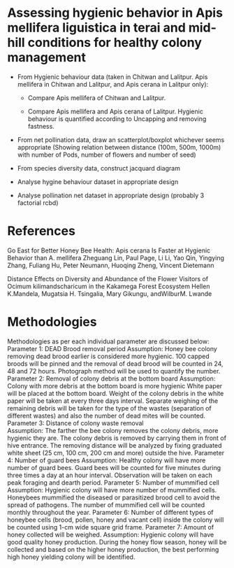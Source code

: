 # Assessing hygienic behavior in Apis mellifera liguistica in terai and mid-hill conditions for healthy colony management

- From Hygienic behaviour data (taken in Chitwan and Lalitpur. Apis mellifera in Chitwan and Lalitpur, and Apis cerana in Lalitpur only):

	- Compare Apis mellifera of Chitwan and Lalitpur. 

	- Compare Apis mellifera and Apis cerana of Lalitpur. Hygienic behaviour is quantified according to Uncapping and removing fastness.

- From net pollination data, draw an scatterplot/boxplot whichever seems appropriate (Showing relation between distance (100m, 500m, 1000m) with number of Pods, number of flowers and number of seed)

- From species diversity data, construct jacquard diagram

- Analyse hygine behaviour dataset in appropriate design

- Analyse pollination net dataset in appropriate design (probably 3 factorial rcbd)

# References

Go East for Better Honey Bee Health: Apis cerana Is Faster at Hygienic Behavior than A. mellifera
Zheguang Lin, Paul Page, Li Li, Yao Qin, Yingying Zhang, Fuliang Hu, Peter Neumann, Huoqing Zheng, Vincent Dietemann

Distance Effects on Diversity and Abundance of the Flower Visitors of Ocimum kilimandscharicum in the Kakamega Forest Ecosystem
Hellen K.Mandela, Mugatsia H. Tsingalia, Mary Gikungu, andWilburM. Lwande

# Methodologies

Methodologies as per each individual parameter are discussed below: 
Parameter 1: DEAD Brood removal period
Assumption: Honey bee colony removing dead brood earlier is considered more hygienic. 
100 capped broods will be pinned and the removal of dead brood will be counted in 24, 48 and 72 hours. Photograph method will be used to quantify the number. 
Parameter 2: Removal of colony debris at the bottom board 
Assumption: Colony with more debris at the bottom board is more hygienic
White paper will be placed at the bottom board. Weight of the colony debris in the white paper will be taken at every three days interval. Separate weighing of the remaining debris will be taken for the type of the wastes (separation of different wastes) and also the number of dead mites will be counted. 
Parameter 3: Distance of colony waste removal  
Assumption: The farther the bee colony removes the colony debris, more hygienic they are.
The colony debris is removed by carrying them in front of hive entrance. The removing distance will be analyzed by fixing graduated white sheet (25 cm, 100 cm, 200 cm and more) outside the hive.
Parameter 4: Number of guard bees
Assumption: Healthy colony will have more number of guard bees.
Guard bees will be counted for five minutes during three times a day at an hour interval. Observation will be taken on each peak foraging and dearth period.
Parameter 5: Number of mummified cell 
Assumption: Hygienic colony will have more number of mummified cells. 
Honeybees mummified the diseased or parasitized brood cell to avoid the spread of pathogens. The number of mummified cell will be counted monthly throughout the year.
Parameter 6: Number of different types of honeybee cells (brood, pollen, honey and vacant cell) inside the colony will be counted using 1-cm wide square grid frame. 
Parameter 7: Amount of honey collected will be weighed. 
Assumption: Hygienic colony will have good quality honey production.
During the honey flow season, honey will be collected and based on the higher honey production, the best performing high honey yielding colony will be identified.
